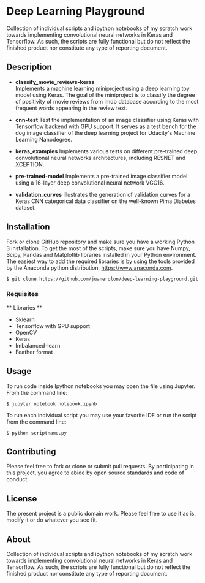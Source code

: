 
# Deep Learning Playground 

Collection of individual scripts and ipython notebooks of my scratch work towards implementing convolutional neural networks in Keras and Tensorflow. As such, the scripts are fully functional but do not reflect the finished product nor constitute any type of reporting document. 

## Description

- **classify_movie_reviews-keras**  
Implements a machine learning miniproject using a deep learning toy model using Keras. The goal of the miniproject is to classify the degree of positivity of movie reviews from imdb database according to the most frequent words appearing in the review text.  


- **cnn-test** 
Test the implementation of an image classifier using Keras with Tensorflow backend with GPU support. It serves as a test bench for the dog image classifier of the deep learning project for Udacity's Machine Learning Nanodegree.   


- **keras_examples**
Implements various tests on different pre-trained deep convolutional neural networks architectures, including RESNET and XCEPTION.  


- **pre-trained-model**
Implements a pre-trained image classifier model using a 16-layer deep convolutional neural network VGG16.    


- **validation_curves**
Illustrates the generation of validation curves for a Keras CNN categorical data classifier on the well-known Pima Diabetes dataset.




## Installation

Fork or clone GitHub repository and make sure you have a working Python 3 installation. To get the most of the scripts, make sure you have Numpy, Scipy, Pandas and Matplotlib libraries installed in your Python environment.  The easiest way to add the required libraries is by using the tools provided by the Anaconda python distribution, https://www.anaconda.com.

`$ git clone https://github.com/juanerolon/deep-learning-playground.git`

### Requisites

** Libraries **
- Sklearn 
- Tensorflow with GPU support
- OpenCV
- Keras  
- Imbalanced-learn
- Feather format

## Usage

To run code inside Ipython notebooks you may open the file using Jupyter. From the command line:

`$ jupyter notebook notebook.ipynb`

To run each individual script you may use your favorite IDE or run the script from the command line:

`$ python scriptname.py`

## Contributing

Please feel free to fork or clone or submit pull requests. By participating in this project, you agree to abide by open source standards and code of conduct.

## License

The present project is a public domain work. Please feel free to use it as is, modify it or do whatever you see fit.

## About


Collection of individual scripts and ipython notebooks of my scratch work towards implementing convolutional neural networks in Keras and Tensorflow. As such, the scripts are fully functional but do not reflect the finished product nor constitute any type of reporting document.


```python

```
